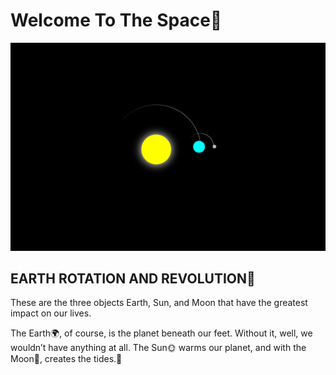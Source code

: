 # Welcome To The Space💫

 <img src="./img/uni.png" />

## EARTH ROTATION AND REVOLUTION🌌
These are the three objects Earth, Sun, and Moon that have the greatest impact on our lives.

The Earth🌍, of course, is the planet beneath our feet. Without it, well, we wouldn’t have anything at all. The Sun🌞 warms our planet, and with the Moon🌚, creates the tides.🤗



